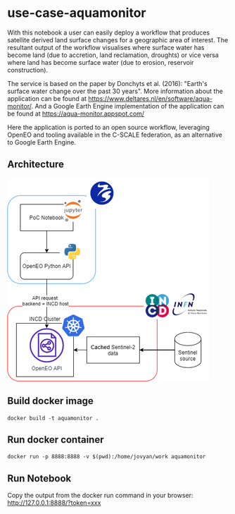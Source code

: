 # use-case-aquamonitor

With this notebook a user can easily deploy a workflow that produces satellite derived land surface changes for a geographic area of interest. The resultant output of the workflow visualises where surface water has become land (due to accretion, land reclamation, droughts) or vice versa where land has become surface water (due to erosion, reservoir construction).

The service is based on the paper by Donchyts et al. (2016): "Earth's surface water change over the past 30 years". More information about the application can be found at https://www.deltares.nl/en/software/aqua-monitor/. And a Google Earth Engine implementation of the application can be found at https://aqua-monitor.appspot.com/

Here the application is ported to an open source workflow, leveraging OpenEO and tooling available in the C-SCALE federation, as an alternative to Google Earth Engine.

## Architecture

![architecture](./img/C_Scale_Aquamonitor.png)

## Build docker image

```
docker build -t aquamonitor .
```

## Run docker container
```
docker run -p 8888:8888 -v $(pwd):/home/jovyan/work aquamonitor
```

## Run Notebook

Copy the output from the docker run command in your browser:
http://127.0.0.1:8888/?token=xxx
